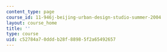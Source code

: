 ```yaml
---
content_type: page
course_id: 11-946j-beijing-urban-design-studio-summer-2004
layout: course_home
title: ''
type: course
uid: c52784a7-0ddd-b28f-8898-5f2a65492657
---
```

